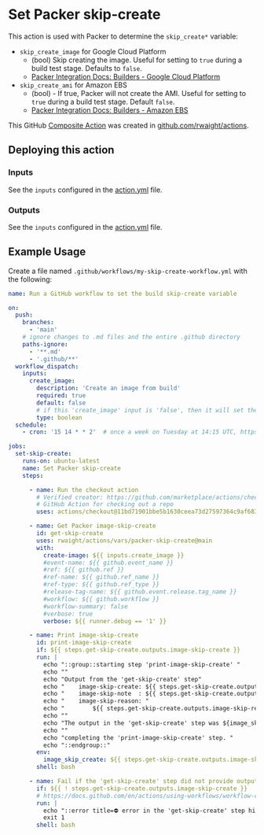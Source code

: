 # Set Packer skip-create

This action is used with Packer to determine the `skip_create*` variable:
- `skip_create_image` for Google Cloud Platform
    - (bool) Skip creating the image. Useful for setting to `true` during a build test stage. Defaults to `false`.
    - [Packer Integration Docs: Builders - Google Cloud Platform](https://developer.hashicorp.com/packer/integrations/hashicorp/googlecompute/latest/components/builder/googlecompute)
- `skip_create_ami` for Amazon EBS
    - (bool) - If true, Packer will not create the AMI. Useful for setting to `true` during a build test stage. Default `false`.
    - [Packer Integration Docs: Builders - Amazon EBS](https://developer.hashicorp.com/packer/integrations/hashicorp/amazon/latest/components/builder/ebs)


This GitHub [Composite Action](https://docs.github.com/en/actions/sharing-automations/creating-actions/creating-a-composite-action) was created in [github.com/rwaight/actions](https://github.com/rwaight/actions).

## Deploying this action

### Inputs

See the `inputs` configured in the [action.yml](action.yml) file.


### Outputs

See the `inputs` configured in the [action.yml](action.yml) file.


## Example Usage

Create a file named `.github/workflows/my-skip-create-workflow.yml` with the following:
```yml
name: Run a GitHub workflow to set the build skip-create variable

on:
  push:
    branches:
      - 'main'
    # ignore changes to .md files and the entire .github directory
    paths-ignore:
      - '**.md'
      - '.github/**'
  workflow_dispatch:
    inputs:
      create_image:
        description: 'Create an image from build'
        required: true
        default: false
        # if this 'create_image' input is 'false', then it will set the `skip_create*` variable to 'true'
        type: boolean
  schedule:
    - cron: '15 14 * * 2'  # once a week on Tuesday at 14:15 UTC, https://www.timeanddate.com/worldclock/timezone/utc

jobs:
  set-skip-create:
    runs-on: ubuntu-latest
    name: Set Packer skip-create
    steps:

      - name: Run the checkout action
        # Verified creator: https://github.com/marketplace/actions/checkout
        # GitHub Action for checking out a repo
        uses: actions/checkout@11bd71901bbe5b1630ceea73d27597364c9af683 # v4.2.2

      - name: Get Packer image-skip-create
        id: get-skip-create
        uses: rwaight/actions/vars/packer-skip-create@main
        with:
          create-image: ${{ inputs.create_image }}
          #event-name: ${{ github.event_name }}
          #ref: ${{ github.ref }}
          #ref-name: ${{ github.ref_name }}
          #ref-type: ${{ github.ref_type }}
          #release-tag-name: ${{ github.event.release.tag_name }}
          #workflow: ${{ github.workflow }}
          #workflow-summary: false
          #verbose: true
          verbose: ${{ runner.debug == '1' }}

      - name: Print image-skip-create
        id: print-image-skip-create
        if: ${{ steps.get-skip-create.outputs.image-skip-create }}
        run: |
          echo "::group::starting step 'print-image-skip-create' "
          echo ""
          echo "Output from the 'get-skip-create' step"
          echo "    image-skip-create: ${{ steps.get-skip-create.outputs.image-skip-create }} "
          echo "    image-skip-note  : ${{ steps.get-skip-create.outputs.image-skip-note }} "
          echo "    image-skip-reason: "
          echo "        ${{ steps.get-skip-create.outputs.image-skip-reason }} "
          echo ""
          echo "The output in the 'get-skip-create' step was ${image_skip_create} ."
          echo ""
          echo "completing the 'print-image-skip-create' step. "
          echo "::endgroup::"
        env:
          image_skip_create: ${{ steps.get-skip-create.outputs.image-skip-create }}
        shell: bash

      - name: Fail if the 'get-skip-create' step did not provide output
        if: ${{ ! steps.get-skip-create.outputs.image-skip-create }}
        # https://docs.github.com/en/actions/using-workflows/workflow-commands-for-github-actions#setting-an-error-message
        run: |
          echo "::error title=⛔ error in the 'get-skip-create' step hint::No output provided"
          exit 1
        shell: bash
```
